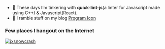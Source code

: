 - 🌱 These days I’m tinkering with **quick-lint-js**(a linter for Javascript made using C++) & Javascript(React).
- 📝 I ramble stuff on my blog [Program Icon](https://programicon.blogspot.com)

<h3 align="left">Few places I hangout on the Internet</h3>
<p align="left">
<a href="https://twitter.com/jxsnowcrash" target="blank"><img src="https://img.shields.io/twitter/follow/jxsnowcrash?logo=twitter&style=for-the-badge" alt="jxsnowcrash" /></a>
